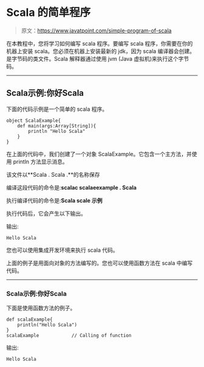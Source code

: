 # Scala 的简单程序

> 原文：<https://www.javatpoint.com/simple-program-of-scala>

在本教程中，您将学习如何编写 scala 程序。要编写 scala 程序，你需要在你的机器上安装 scala。您必须在机器上安装最新的 jdk，因为 scala 编译器会创建。是字节码的类文件。Scala 解释器通过使用 jvm (Java 虚拟机)来执行这个字节码。

* * *

## Scala示例:你好Scala

下面的代码示例是一个简单的 scala 程序。

```
object ScalaExample{
	def main(args:Array[String]){
		println "Hello Scala"
	}
}

```

在上面的代码中，我们创建了一个对象 ScalaExample。它包含一个主方法，并使用 println 方法显示消息。

该文件以**Scala . Scala .**的名称保存

编译这段代码的命令是:**scalac scalaeexample . Scala**

执行编译代码的命令是:**Scala scale 示例**

执行代码后，它会产生以下输出。

输出:

```
Hello Scala

```

您也可以使用集成开发环境来执行 scala 代码。

上面的例子是用面向对象的方法编写的。您也可以使用函数方法在 scala 中编写代码。

* * *

### Scala示例:你好Scala

下面是使用函数方法的例子。

```
def scalaExample{
    println("Hello Scala")
}
scalaExample			// Calling of function

```

输出:

```
Hello Scala

```
